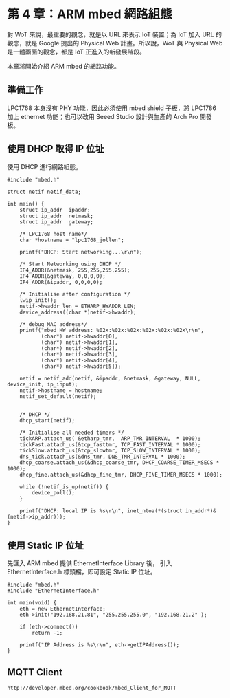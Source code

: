 # 第 4 章：ARM mbed 網路組態

對 WoT 來說，最重要的觀念，就是以 URL 來表示 IoT 裝置；為 IoT 加入 URL 的觀念，就是 Google 提出的 Physical Web 計畫。所以說，WoT 與 Physical Web 是一體兩面的觀念，都是 IoT 正進入的新發展階段。

本章將開始介紹 ARM mbed 的網路功能。

## 準備工作

LPC1768 本身沒有 PHY 功能，因此必須使用 mbed shield 子板，將 LPC1786 加上 ethernet 功能；也可以改用 Seeed Studio 設計與生產的 Arch Pro 開發板。

## 使用 DHCP 取得 IP 位址

使用 DHCP 進行網路組態。

```
#include "mbed.h"
  
struct netif netif_data;

int main() { 
    struct ip_addr  ipaddr;
    struct ip_addr  netmask;
    struct ip_addr  gateway;
        
    /* LPC1768 host name*/
    char *hostname = "lpc1768_jollen";
 
    printf("DHCP: Start networking...\r\n");
    
    /* Start Networking using DHCP */
    IP4_ADDR(&netmask, 255,255,255,255);
    IP4_ADDR(&gateway, 0,0,0,0);
    IP4_ADDR(&ipaddr, 0,0,0,0);
 
    /* Initialise after configuration */
    lwip_init();
    netif->hwaddr_len = ETHARP_HWADDR_LEN;
    device_address((char *)netif->hwaddr);
 
    /* debug MAC address*/
    printf("mbed HW address: %02x:%02x:%02x:%02x:%02x:%02x\r\n",
           (char*) netif->hwaddr[0],
           (char*) netif->hwaddr[1],
           (char*) netif->hwaddr[2],
           (char*) netif->hwaddr[3],
           (char*) netif->hwaddr[4],
           (char*) netif->hwaddr[5]);
 
    netif = netif_add(netif, &ipaddr, &netmask, &gateway, NULL, device_init, ip_input);
    netif->hostname = hostname;
    netif_set_default(netif);


    /* DHCP */
    dhcp_start(netif);
 
    /* Initialise all needed timers */
    tickARP.attach_us( &etharp_tmr,  ARP_TMR_INTERVAL  * 1000);
    tickFast.attach_us(&tcp_fasttmr, TCP_FAST_INTERVAL * 1000);
    tickSlow.attach_us(&tcp_slowtmr, TCP_SLOW_INTERVAL * 1000);
    dns_tick.attach_us(&dns_tmr, DNS_TMR_INTERVAL * 1000);
    dhcp_coarse.attach_us(&dhcp_coarse_tmr, DHCP_COARSE_TIMER_MSECS * 1000);
    dhcp_fine.attach_us(&dhcp_fine_tmr, DHCP_FINE_TIMER_MSECS * 1000);
  
    while (!netif_is_up(netif)) {
        device_poll();
    }
 
    printf("DHCP: local IP is %s\r\n", inet_ntoa(*(struct in_addr*)&(netif->ip_addr))); 
}
```

## 使用 Static IP 位址

先匯入 ARM mbed 提供 EthernetInterface Library 後， 引入 EthernetInterface.h 標頭檔，即可設定 Static IP 位址。
```
#include "mbed.h"
#include "EthernetInterface.h"

int main(void) {
    eth = new EthernetInterface;
    eth->init("192.168.21.81", "255.255.255.0", "192.168.21.2" );

    if (eth->connect()) 
        return -1;

    printf("IP Address is %s\r\n", eth->getIPAddress());
}
```

## MQTT Client

```
http://developer.mbed.org/cookbook/mbed_Client_for_MQTT
```
